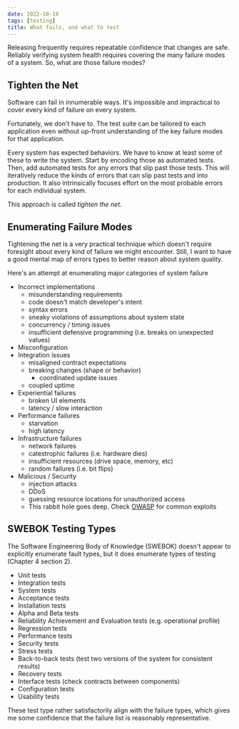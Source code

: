```yaml
---
date: 2022-10-18
tags: [testing]
title: What fails, and what to test
---
```


Releasing frequently requires repeatable confidence that changes are safe.
Reliably verifying system health requires covering the many failure modes of a system. So, what are those failure modes?
<!--more-->

## Tighten the Net

Software can fail in innumerable ways. It's impossible and impractical to cover every kind of failure on every system.

Fortunately, we don't have to. The test suite can be tailored to each application even without up-front understanding of the key failure modes for that application.

Every system has expected behaviors. We have to know at least some of these to write the system. Start by encoding those as automated tests. Then, add automated tests for any errors that slip past those tests. This will iteratively reduce the kinds of errors that can slip past tests and into production. It also intrinsically focuses effort on the most probable errors for each individual system.

This approach is called *tighten the net*.

## Enumerating Failure Modes

Tightening the net is a very practical technique which doesn't require foresight about every kind of failure we might encounter.
Still, I want to have a good mental map of errors types to better reason about system quality. 

Here's an attempt at enumerating major categories of system failure

- Incorrect implementations 
  - misunderstanding requirements
  - code doesn't match developer's intent
  - syntax errors
  - sneaky violations of assumptions about system state
  - concurrency / timing issues
  - insufficient defensive programming (i.e. breaks on unexpected values)
- Misconfiguration
- Integration issues
  - misaligned contract expectations
  - breaking changes (shape or behavior)
    - coordinated update issues
  - coupled uptime
- Experiential failures
  - broken UI elements
  - latency / slow interaction
- Performance failures
  - starvation
  - high latency
- Infrastructure failures
  - network failures
  - catestrophic failures (i.e. hardware dies)
  - insufficient resources (drive space, memory, etc)
  - random failures (i.e. bit flips)
- Malicious / Security
  - injection attacks
  - DDoS
  - guessing resource locations for unauthorized access
  - This rabbit hole goes deep. Check [OWASP](https://owasp.org/) for common exploits


## SWEBOK Testing Types

The Software Engineering Body of Knowledge (SWEBOK) doesn't appear to explicitly enumerate fault types, but it does enumerate types of testing (Chapter 4 section 2).
- Unit tests
- Integration tests
- System tests
- Acceptance tests
- Installation tests
- Alpha and Beta tests
- Reliability Achievement and Evaluation tests (e.g. operational profile)
- Regression tests
- Performance tests
- Security tests
- Stress tests
- Back-to-back tests (test two versions of the system for consistent results)
- Recovery tests
- Interface tests (check contracts between components)
- Configuration tests
- Usability tests

These test type rather satisfactorily align with the failure types, which gives me some confidence that the failure list is reasonably representative.


<!-- ## Building a Comprehensive Test Suite

Not all of these kinds of failures and their corresponding tests are traditionally seen as tests. Many of them also fall to roles other than developers.


Let's consider what an example of what comprehensive coverage of these failure types could look like

- Hardware failure: largely mitigated by cloud computing
- Misconfiguration: ???
- Security:  -->
<!-- not quite sure what I want to say here.

I think I want to build a picture of a comprehensive test suite, including who might be involved.

TODO: probably a separate blog post
 -->



<!-- Solutions to some of these error categories
- cloud -> largely eliminates catestrophic hardware failure
- event streams -> largely solves coupled uptime, transient errors, delivery
- load balancers and auto-scaling -> can solve many starvation issues, though system needs to be designed for horizontal scale (where load testing comes in)



What kinds of tests + who writes them
- many of these are not conventionally thought of as automated tests. Many not written by devs -->
